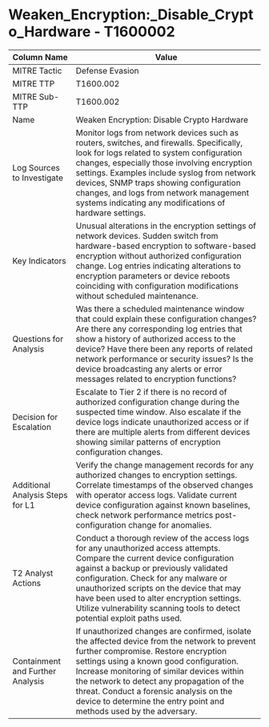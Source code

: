 # Weaken_Encryption:_Disable_Crypto_Hardware - T1600002

| Column Name | Value |
|-------------|-------|
| MITRE Tactic | Defense Evasion |
| MITRE TTP | T1600.002 |
| MITRE Sub-TTP | T1600.002 |
| Name | Weaken Encryption: Disable Crypto Hardware |
| Log Sources to Investigate | Monitor logs from network devices such as routers, switches, and firewalls. Specifically, look for logs related to system configuration changes, especially those involving encryption settings. Examples include syslog from network devices, SNMP traps showing configuration changes, and logs from network management systems indicating any modifications of hardware settings. |
| Key Indicators | Unusual alterations in the encryption settings of network devices. Sudden switch from hardware-based encryption to software-based encryption without authorized configuration change. Log entries indicating alterations to encryption parameters or device reboots coinciding with configuration modifications without scheduled maintenance. |
| Questions for Analysis | Was there a scheduled maintenance window that could explain these configuration changes? Are there any corresponding log entries that show a history of authorized access to the device? Have there been any reports of related network performance or security issues? Is the device broadcasting any alerts or error messages related to encryption functions? |
| Decision for Escalation | Escalate to Tier 2 if there is no record of authorized configuration change during the suspected time window. Also escalate if the device logs indicate unauthorized access or if there are multiple alerts from different devices showing similar patterns of encryption configuration changes. |
| Additional Analysis Steps for L1 | Verify the change management records for any authorized changes to encryption settings. Correlate timestamps of the observed changes with operator access logs. Validate current device configuration against known baselines, check network performance metrics post-configuration change for anomalies. |
| T2 Analyst Actions | Conduct a thorough review of the access logs for any unauthorized access attempts. Compare the current device configuration against a backup or previously validated configuration. Check for any malware or unauthorized scripts on the device that may have been used to alter encryption settings. Utilize vulnerability scanning tools to detect potential exploit paths used. |
| Containment and Further Analysis | If unauthorized changes are confirmed, isolate the affected device from the network to prevent further compromise. Restore encryption settings using a known good configuration. Increase monitoring of similar devices within the network to detect any propagation of the threat. Conduct a forensic analysis on the device to determine the entry point and methods used by the adversary. |
